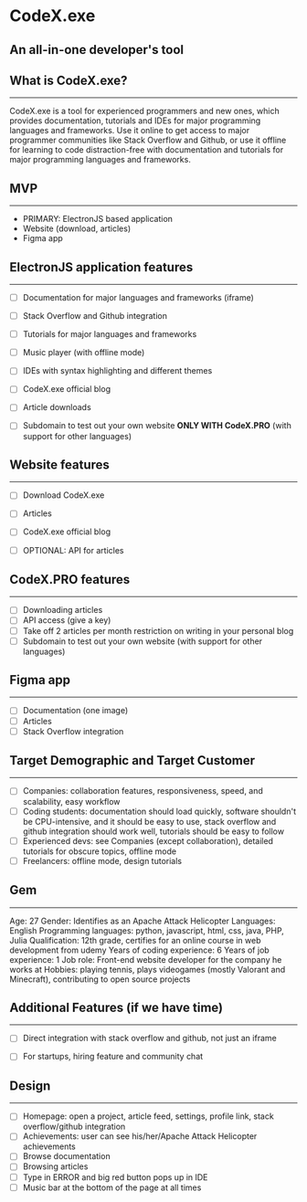# CodeX.exe

## An all-in-one developer's tool


## What is CodeX.exe?
---------

CodeX.exe is a tool for experienced programmers and new ones, which provides documentation, tutorials and IDEs for major programming languages and frameworks. Use it online to get access to major programmer communities like Stack Overflow and Github, or use it offline for learning to code distraction-free with documentation and tutorials for major programming languages and frameworks. 

## MVP
---------

- PRIMARY: ElectronJS based application
- Website (download, articles)
- Figma app


## ElectronJS application features
---------

- [ ] Documentation for major languages and frameworks (iframe)
- [ ] Stack Overflow and Github integration
- [ ] Tutorials for major languages and frameworks
- [ ] Music player (with offline mode)
- [ ] IDEs with syntax highlighting and different themes
- [ ] CodeX.exe official blog
- [ ] Article downloads
- [ ] Subdomain to test out your own website **ONLY WITH CodeX.PRO** (with support for other languages)



## Website features
---------

- [ ] Download CodeX.exe
- [ ] Articles
- [ ] CodeX.exe official blog
- [ ] OPTIONAL: API for articles

  

## CodeX.PRO features
---------

- [ ] Downloading articles
- [ ] API access (give a key)
- [ ] Take off 2 articles per month restriction on writing in your personal blog
- [ ] Subdomain to test out your own website (with support for other languages)

## Figma app
---------

- [ ] Documentation (one image)
- [ ] Articles
- [ ] Stack Overflow integration

## Target Demographic and Target Customer
---------

- [ ] Companies: collaboration features, responsiveness, speed, and scalability, easy workflow
- [ ] Coding students: documentation should load quickly, software shouldn't be CPU-intensive, and it should be easy to use, stack overflow and github integration should work well, tutorials should be easy to follow
- [ ] Experienced devs: see Companies (except collaboration), detailed tutorials for obscure topics, offline mode
- [ ] Freelancers: offline mode, design tutorials

## Gem
----
Age: 27
Gender: Identifies as an Apache Attack Helicopter
Languages: English
Programming languages: python, javascript, html, css, java, PHP, Julia
Qualification: 12th grade, certifies for an online course in web development from udemy
Years of coding experience: 6
Years of job experience: 1
Job role: Front-end website developer for the company he works at
Hobbies: playing tennis, plays videogames (mostly Valorant and Minecraft), contributing to open source projects


## Additional Features (if we have time)
---------

- [ ] Direct integration with stack overflow and github, not just an iframe
- [ ] For startups, hiring feature and community chat



## Design 
---------

- [ ] Homepage: open a project, article feed, settings, profile link, stack overflow/github integration
- [ ] Achievements: user can see his/her/Apache Attack Helicopter achievements
- [ ] Browse documentation
- [ ] Browsing articles
- [ ] Type in ERROR and big red button pops up in IDE
- [ ] Music bar at the bottom of the page at all times